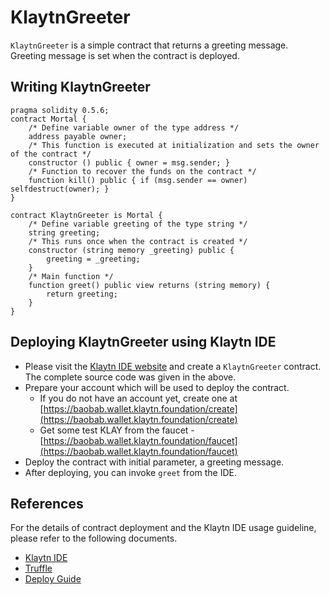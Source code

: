 # KlaytnGreeter <a id="klaytngreeter"></a>

`KlaytnGreeter` is a simple contract that returns a greeting message. Greeting message is set when the contract is deployed.

## Writing KlaytnGreeter <a id="writing-klaytngreeter"></a>

```text
pragma solidity 0.5.6;
contract Mortal {
    /* Define variable owner of the type address */
    address payable owner;
    /* This function is executed at initialization and sets the owner of the contract */
    constructor () public { owner = msg.sender; }
    /* Function to recover the funds on the contract */
    function kill() public { if (msg.sender == owner) selfdestruct(owner); }
}

contract KlaytnGreeter is Mortal {
    /* Define variable greeting of the type string */
    string greeting;
    /* This runs once when the contract is created */
    constructor (string memory _greeting) public {
        greeting = _greeting;
    }
    /* Main function */
    function greet() public view returns (string memory) {
        return greeting;
    }
}
```

## Deploying KlaytnGreeter using Klaytn IDE <a id="deploying-klaytngreeter-using-klaytn-ide"></a>

* Please visit the [Klaytn IDE website](https://ide.klaytn.foundation) and create a `KlaytnGreeter` contract. The complete source code was given in the above.
* Prepare your account which will be used to deploy the contract.
  * If you do not have an account yet, create one at [https://baobab.wallet.klaytn.foundation/create](https://baobab.wallet.klaytn.foundation/create)
  * Get some test KLAY from the faucet - [https://baobab.wallet.klaytn.foundation/faucet](https://baobab.wallet.klaytn.foundation/faucet)
* Deploy the contract with initial parameter, a greeting message.
* After deploying, you can invoke `greet` from the IDE.

## References <a id="references"></a>

For the details of contract deployment and the Klaytn IDE usage guideline, please refer to the following documents.

* [Klaytn IDE](../ide-and-tools/README.md#klaytn-ide)
* [Truffle](../ide-and-tools/README.md#truffle)
* [Deploy Guide](../deploy-guide.md)



